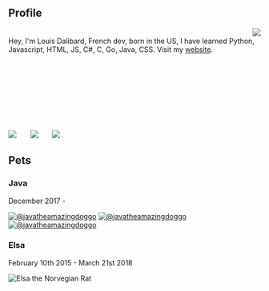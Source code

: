 
## Profile

<img align="right" src="https://github-readme-stats.vercel.app/api?username=TechAdvancedCyborg&show_icons=true&hide_border=true" />
<br>
Hey, I'm Louis Dalibard, French dev, born in the US, I have learned Python, Javascript, HTML, JS, C#, C, Go, Java, CSS. Visit my <a href="https://techadvancedcyborg.github.io/">website</a>.
<br>
<br>
<br>
<br>
<br>
<br>
<br>
<br>
<br>
<br>
<img src="http://img.shields.io/badge/Discord-%40OnTake%235344-7289DA?style=for-the-badge" />
	&nbsp;&nbsp;&nbsp;&nbsp;&nbsp;
    <img src="http://img.shields.io/badge/Twiter-%40TvOutOf-1DA1F2?style=for-the-badge" />
	&nbsp;&nbsp;&nbsp;&nbsp;&nbsp;
	<img src="http://img.shields.io/badge/Instagram-%40louisdalibard-E1306C?style=for-the-badge" />

## Pets

### Java

December 2017 - 

<a href="http://instagram.com/javatheamazingdoggo">![@javatheamazingdoggo](https://ontake.reeee.ee/J3BxxM.jpeg)</a>
<a href="http://instagram.com/javatheamazingdoggo">![@javatheamazingdoggo](https://ontake.reeee.ee/uwD07j.jpeg)</a>
<a href="http://instagram.com/javatheamazingdoggo">![@javatheamazingdoggo](https://ontake.reeee.ee/JPbNdi.jpeg)</a>

### Elsa

February 10th 2015 - March 21st 2018

![Elsa the Norvegian Rat](https://ontake.reeee.ee/mHGbaM.jpeg)
